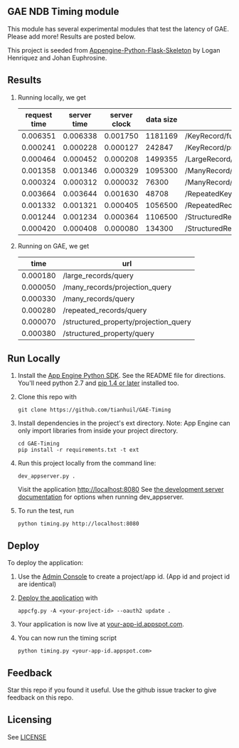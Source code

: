 ## GAE NDB Timing module

This module has several experimental modules that test the latency of GAE.  Please add more!  Results are posted below.

This project is seeded from [Appengine-Python-Flask-Skeleton](https://github.com/tianhuil/GAE-Timing) by Logan Henriquez and Johan Euphrosine.

## Results
1. Running locally, we get

   | request time | server time | server clock | data size | url |
   | ---- | --- | --- | --- | --- |
   | 0.006351 | 0.006338 | 0.001750 |    1181169 | /KeyRecord/full_query |
   | 0.000241 | 0.000228 | 0.000127 |     242847 | /KeyRecord/projection_query |
   | 0.000464 | 0.000452 | 0.000208 |    1499355 | /LargeRecord/full_query |
   | 0.001358 | 0.001346 | 0.000329 |    1095300 | /ManyRecord/full_query |
   | 0.000324 | 0.000312 | 0.000032 |      76300 | /ManyRecord/projection_query |
   | 0.003664 | 0.003644 | 0.001630 |      48708 | /RepeatedKeyRecord/full_query |
   | 0.001332 | 0.001321 | 0.000405 |    1056500 | /RepeatedRecord/full_query |
   | 0.001244 | 0.001234 | 0.000364 |    1106500 | /StructuredRecord/full_query |
   | 0.000420 | 0.000408 | 0.000080 |     134300 | /StructuredRecord/projection_query |

1. Running on GAE, we get

   | time | url |
   | ---- | --- |
   | 0.000180 | /large_records/query |
   | 0.000050 | /many_records/projection_query |
   | 0.000330 | /many_records/query |
   | 0.000280 | /repeated_records/query |
   | 0.000070 | /structured_property/projection_query |
   | 0.000380 | /structured_property/query |


## Run Locally
1. Install the [App Engine Python SDK](https://developers.google.com/appengine/downloads).
See the README file for directions. You'll need python 2.7 and [pip 1.4 or later](http://www.pip-installer.org/en/latest/installing.html) installed too.

1. Clone this repo with

   ```
   git clone https://github.com/tianhuil/GAE-Timing
   ```
1. Install dependencies in the project's ext directory.
   Note: App Engine can only import libraries from inside your project directory.

   ```
   cd GAE-Timing
   pip install -r requirements.txt -t ext
   ```
1. Run this project locally from the command line:

   ```
   dev_appserver.py .
   ```

   Visit the application [http://localhost:8080](http://localhost:8080)
   See [the development server documentation](https://developers.google.com/appengine/docs/python/tools/devserver) for options when running dev_appserver.

1. To run the test, run

   ```
   python timing.py http://localhost:8080
   ```

## Deploy
To deploy the application:

1. Use the [Admin Console](https://console.developers.google.com) to create a
   project/app id. (App id and project id are identical)
1. [Deploy the
   application](https://developers.google.com/appengine/docs/python/tools/uploadinganapp) with

   ```
   appcfg.py -A <your-project-id> --oauth2 update .
   ```
1. Your application is now live at [your-app-id.appspot.com](your-app-id.appspot.com).

1. You can now run the timing script
   ```
   python timing.py <your-app-id.appspot.com>
   ```

## Feedback
Star this repo if you found it useful. Use the github issue tracker to give
feedback on this repo.

## Licensing
See [LICENSE](LICENSE)

